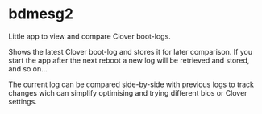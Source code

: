 # bdmesg2
Little app to view and compare Clover boot-logs.

Shows the latest Clover boot-log and stores it for later comparison.
If you start the app after the next reboot a new log will be retrieved and stored, and so on...

The current log can be compared side-by-side with previous logs to track changes wich can simplify optimising and trying different bios or Clover settings.
